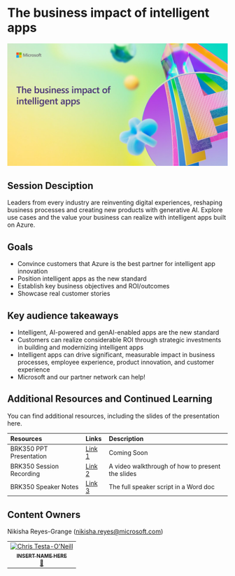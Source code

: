 # The business impact of intelligent apps

![Session cover image with a bright "AI" text in 3D over a blue and purple abstract background.](img/BRK350%20Business%20impact.png)

## Session Desciption

Leaders from every industry are reinventing digital experiences, reshaping business processes and creating new products with generative AI. Explore use cases and the value your business can realize with intelligent apps built on Azure.

## Goals
- Convince customers that Azure is the best partner for intelligent app innovation
- Position intelligent apps as the new standard
- Establish key business objectives and ROI/outcomes
- Showcase real customer stories

## Key audience takeaways
- Intelligent, AI-powered and genAI-enabled apps are the new standard
- Customers can realize considerable ROI through strategic investments in building and modernizing intelligent apps
- Intelligent apps can drive significant, measurable impact in business processes, employee experience, product innovation, and customer experience
- Microsoft and our partner network can help!

## Additional Resources and Continued Learning
You can find additional resources, including the slides of the presentation here.

| Resources          | Links                             | Description        |
|:-------------------|:----------------------------------|:-------------------|
| BRK350 PPT Presentation  | [Link 1](https://www.google.com/) | Coming Soon |
| BRK350 Session Recording  | [Link 2](https://aka.ms/AArw3v1/) | A video walkthrough of how to present the slides |
| BRK350 Speaker Notes      | [Link 3](https://aka.ms/AArvw4u/) | The full speaker script in a Word doc |

## Content Owners
Nikisha Reyes-Grange (nikisha.reyes@microsoft.com)

<!-- ALL-CONTRIBUTORS-LIST:START - Do not remove or modify this section -->

<table>
<tr>
    <td align="center"><a href="http://learnanalytics.microsoft.com">
        <img src="https://github.com/cole-g-johnson.png" width="100px;" alt="Chris Testa-O'Neill
"/><br />
        <sub><b>INSERT NAME HERE
</b></sub></a><br />
            <a href="https://github.com/cole-g-johnson" title="talk">📢</a> 
    </td>
</tr></table>

<!-- ALL-CONTRIBUTORS-LIST:END -->

